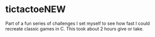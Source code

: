# tictactoeNEW
 Part of a fun series of challenges I set myself to see how fast I could recreate classic games in C. This took about 2 hours give or take. 
